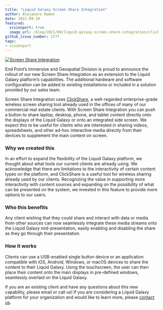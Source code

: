 ```yaml
---
title: "Liquid Galaxy Screen Share Integration"
author: Alejandro Ramon
date: 2021-09-29
featured:
  visionport: true
  image_url: /blog/2021/09/liquid-galaxy-screen-share-integration/click-small.jpg
github_issue_number: 1777
tags:
- visionport
---
```


[![Screen Share Integration](/blog/2021/09/liquid-galaxy-screen-share-integration/click-small.jpg)](/blog/2021/09/liquid-galaxy-screen-share-integration/click-large.jpg)

End Point’s Immersive and Geospatial Division is proud to announce the rollout of our new Screen Share Integration as an extension to the Liquid Galaxy platform’s capabilities. The additional hardware and software configuration can be added to existing installations or included in a solution provided by our sales team.

Screen Share Integration uses [ClickShare](https://www.barco.com/en/clickshare/wireless-presentation), a well-regarded enterprise-grade wireless screen sharing tool already used in the offices of many of our commercial real estate clients. With Screen Share Integration you can push a button to share laptop, desktop, phone, and tablet content directly onto the displays of the Liquid Galaxy or onto an integrated side screen. We expect this to be useful for clients who are interested in sharing videos, spreadsheets, and other ad-hoc interactive media directly from their devices to supplement the main content on screen.

### Why we created this

In an effort to expand the flexibility of the Liquid Galaxy platform, we thought about what tools our current clients are already using. We acknowledge that there are limitations to the interactivity of certain content types on the platform, and ClickShare is a useful tool for wireless sharing already used by our clients. Recognizing the value in supporting more interactivity with content sources and expanding on the possibility of what can be presented on the system, we invested in this feature to provide more options to our users.

### Who this benefits

Any client wishing that they could share and interact with data or media from other sources can now seamlessly integrate these media streams onto the Liquid Galaxy mid-presentation, easily enabling and disabling the share as they go through their presentation. 

### How it works

Clients can use a USB-enabled single button device or an application compatible with iOS, Android, Windows, or macOS devices to share the content to their Liquid Galaxy. Using the touchscreen, the user can then place their content onto the main displays in pre-defined windows, seamlessly overlaid on the Liquid Galaxy.

If you are an existing client and have any questions about this new capability, please email or call us! If you are considering a Liquid Galaxy platform for your organization and would like to learn more, please [contact us](/contact/).
